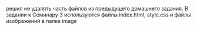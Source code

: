 решил не удалять часть файлов из предыдущего домашнего задания. 
В задании к Семинару 3 используются файлы index.html, style.css и файлы изображений в папке image
